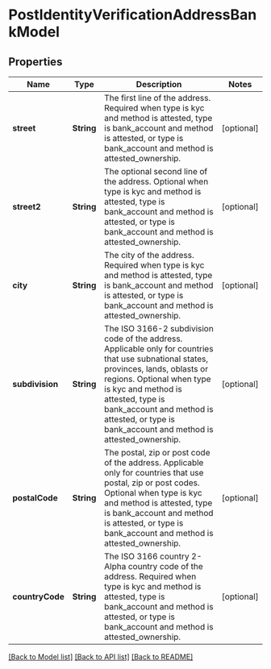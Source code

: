 # PostIdentityVerificationAddressBankModel

## Properties
Name | Type | Description | Notes
------------ | ------------- | ------------- | -------------
**street** | **String** | The first line of the address. Required when type is kyc and method is attested, type is bank_account and method is attested, or type is bank_account and method is attested_ownership. | [optional] 
**street2** | **String** | The optional second line of the address. Optional when type is kyc and method is attested, type is bank_account and method is attested, or type is bank_account and method is attested_ownership. | [optional] 
**city** | **String** | The city of the address. Required when type is kyc and method is attested, type is bank_account and method is attested, or type is bank_account and method is attested_ownership. | [optional] 
**subdivision** | **String** | The ISO 3166-2 subdivision code of the address. Applicable only for countries that use subnational states, provinces, lands, oblasts or regions. Optional when type is kyc and method is attested, type is bank_account and method is attested, or type is bank_account and method is attested_ownership. | [optional] 
**postalCode** | **String** | The postal, zip or post code of the address. Applicable only for countries that use postal, zip or post codes. Optional when type is kyc and method is attested, type is bank_account and method is attested, or type is bank_account and method is attested_ownership. | [optional] 
**countryCode** | **String** | The ISO 3166 country 2-Alpha country code of the address. Required when type is kyc and method is attested, type is bank_account and method is attested, or type is bank_account and method is attested_ownership. | [optional] 

[[Back to Model list]](../README.md#documentation-for-models) [[Back to API list]](../README.md#documentation-for-api-endpoints) [[Back to README]](../README.md)


